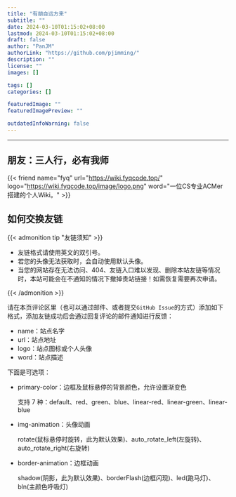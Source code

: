 ```yaml
---
title: "有朋自远方来"
subtitle: ""
date: 2024-03-10T01:15:02+08:00
lastmod: 2024-03-10T01:15:02+08:00
draft: false
author: "PanJM"
authorLink: "https://github.com/pjimming/"
description: ""
license: ""
images: []

tags: []
categories: []

featuredImage: ""
featuredImagePreview: ""

outdatedInfoWarning: false
---
```


<!--more-->

---

## 朋友：三人行，必有我师

{{< friend name="fyq" url="https://wiki.fyqcode.top/" logo="https://wiki.fyqcode.top/image/logo.png" word="一位CS专业ACMer搭建的个人Wiki。" >}}

## 如何交换友链

{{< admonition tip "友链须知" >}}

- 友链格式请使用英文的双引号。
- 若您的头像无法获取时，会自动使用默认头像。
- 当您的网站存在无法访问、404、友链入口难以发现、删除本站友链等情况时，本站可能会在不通知的情况下撤掉贵站链接！如需恢复需要再次申请。

{{< /admonition >}}

请在本页评论区里（也可以通过邮件、或者提交`GitHub Issue`的方式）添加如下格式，添加友链成功后会通过回复评论的邮件通知进行反馈：

- name：站点名字
- url：站点地址
- logo：站点图标或个人头像
- word：站点描述

下面是可选项：

- primary-color：边框及鼠标悬停的背景颜色，允许设置渐变色

  支持 7 种：default、red、green、blue、linear-red、linear-green、linear-blue

- img-animation：头像动画

  rotate(鼠标悬停时旋转，此为默认效果)、auto_rotate_left(左旋转)、auto_rotate_right(右旋转)

- border-animation：边框动画

  shadow(阴影，此为默认效果)、borderFlash(边框闪现)、led(跑马灯)、bln(主颜色呼吸灯)
